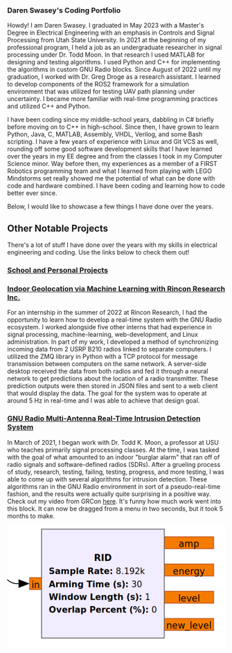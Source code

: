 ### Daren Swasey's Coding Portfolio

Howdy! I am Daren Swasey. I graduated in May 2023 with a Master's Degree in Electrical Engineering 
with an emphasis in Controls and Signal Processing from Utah State University. In 2021 at the 
beginning of my professional program, I held a job as an undergraduate researcher in signal processing 
under Dr. Todd Moon. In that research I used MATLAB for designing and testing algorithms. I used 
Python and C++ for implementing the algorithms in custom GNU Radio blocks. Since August of 2022 
until my graduation, I worked with Dr. Greg Droge as a research assistant. I learned to develop 
components of the ROS2 framework for a simulation environment that was utilized for testing UAV 
path planning under uncertainty. I became more familiar with real-time programming practices and 
utilized C++ and Python.

I have been coding since my middle-school years, dabbling in C# briefly before moving on to C++ in 
high-school. Since then, I have grown to learn Python, Java, C, MATLAB, Assembly, VHDL, Verilog, 
and some Bash scripting. I have a few years of experience with Linux and Git VCS as well, rounding 
off some good software development skills that I have learned over the years in my EE degree and 
from the classes I took in my Computer Science minor. Way before then, my experiences as a member 
of a FIRST Robotics programming team and what I learned from playing with LEGO Mindstorms set really 
showed me the potential of what can be done with code and hardware combined. I have been coding and 
learning how to code better ever since.

Below, I would like to showcase a few things I have done over the years.

## Other Notable Projects
There's a lot of stuff I have done over the years with my skills in electrical engineering and coding.
Use the links below to check them out!

### [School and Personal Projects](pages/code_projects.md)

### [Indoor Geolocation via Machine Learning with Rincon Research Inc.](pages/rincon_research.md)
For an internship in the summer of 2022 at Rincon Research, I had the opportunity to learn how to 
develop a real-time system with the GNU Radio ecosystem. I worked alongside five other interns that had 
experience in signal processing, machine-learning, web-development, and Linux administration. In 
part of my work, I developed a method of synchronizing incoming data from 2 USRP B210 radios linked 
to separate computers. I utilized the ZMQ library in Python with a TCP protocol for message 
transmission between computers on the same network. A server-side desktop received the data from 
both radios and fed it through a neural network to get predictions about the location of a radio 
transmitter. These prediction outputs were then stored in JSON files and sent to a web client 
that would display the data. The goal for the system was to operate at around 5 Hz in real-time and 
I was able to achieve that design goal.

### [GNU Radio Multi-Antenna Real-Time Intrusion Detection System](pages/idl.md)
In March of 2021, I began work with Dr. Todd K. Moon, a professor at USU who teaches primarily 
signal processing classes. At the time, I was tasked with the goal of what amounted to an indoor 
"burglar alarm" that ran off of radio signals and software-defined radios (SDRs). After a grueling
process of study, research, testing, failing, testing, progress, and more testing, I was able to 
come up with several algorithms for intrusion detection. These algorithms ran in the GNU Radio 
environment in sort of a pseudo-real-time fashion, and the results were actually quite surprising
in a positive way. Check out my video from GRCon [here](https://www.youtube.com/watch?v=JcKWgyM55To&t=1s). 
It's funny how much work went into this block. It can now be dragged from a menu in two seconds, 
but it took 5 months to make.

![rid_block](images/RID_block.png)
<!--
**dswasey9608/dswasey9608** is a ✨ _special_ ✨ repository because its `README.md` (this file) appears on your GitHub profile.

Here are some ideas to get you started:

- 🔭 I’m currently working on ...
- 🌱 I’m currently learning ...
- 👯 I’m looking to collaborate on ...
- 🤔 I’m looking for help with ...
- 💬 Ask me about ...
- 📫 How to reach me: ...
- 😄 Pronouns: ...
- ⚡ Fun fact: ...

Outline:

- Short intro to myself
- Backstory of how I came to be an EE and software developer
- List of skills and favorite things to do in code
- List of my favorite projects
  - Show images of the absolute best
  - Keep images of others in a folder on GitHub
-->
